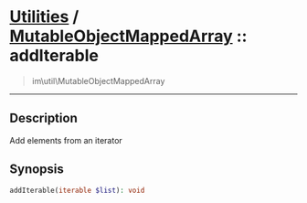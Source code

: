 # [Utilities](util.md) / [MutableObjectMappedArray](util-MutableObjectMappedArray.md) :: addIterable
 > im\util\MutableObjectMappedArray
____

## Description
Add elements from an iterator

## Synopsis
```php
addIterable(iterable $list): void
```
